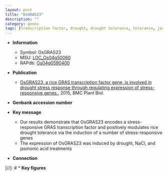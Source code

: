 ```yaml
---
layout: post
title: "OsGRAS23"
description: ""
category: genes
tags: [transcription factor, drought, drought tolerance, tolerance, jasmonic, jasmonic acid]
---
```


* **Information**  
    + Symbol: OsGRAS23  
    + MSU: [LOC_Os04g50060](http://rice.plantbiology.msu.edu/cgi-bin/ORF_infopage.cgi?orf=LOC_Os04g50060)  
    + RAPdb: [Os04g0590400](http://rapdb.dna.affrc.go.jp/viewer/gbrowse_details/irgsp1?name=Os04g0590400)  

* **Publication**  
    + [OsGRAS23, a rice GRAS transcription factor gene, is involved in drought stress response through regulating expression of stress-responsive genes.](http://www.ncbi.nlm.nih.gov/pubmed?term=OsGRAS23,+a+rice+GRAS+transcription+factor+gene,+is+involved+in+drought+stress+response+through+regulating+expression+of+stress-responsive+genes.%5BTitle%5D), 2015, BMC Plant Biol.

* **Genbank accession number**  

* **Key message**  
    + Our results demonstrate that OsGRAS23 encodes a stress-responsive GRAS transcription factor and positively modulates rice drought tolerance via the induction of a number of stress-responsive genes
    + The expression of OsGRAS23 was induced by drought, NaCl, and jasmonic acid treatments

* **Connection**  

[//]: # * **Key figures**  



